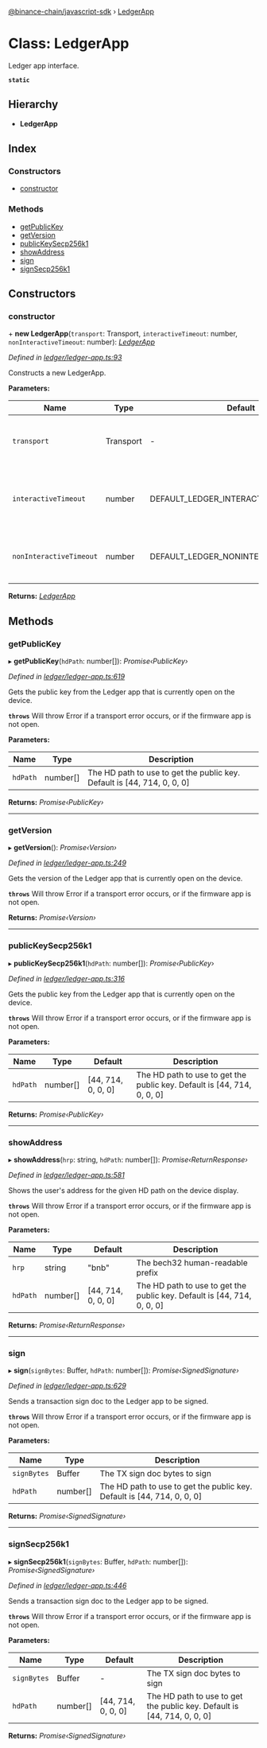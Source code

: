 [@binance-chain/javascript-sdk](../README.md) › [LedgerApp](ledgerapp.md)

# Class: LedgerApp

Ledger app interface.

**`static`** 

## Hierarchy

* **LedgerApp**

## Index

### Constructors

* [constructor](ledgerapp.md#constructor)

### Methods

* [getPublicKey](ledgerapp.md#getpublickey)
* [getVersion](ledgerapp.md#getversion)
* [publicKeySecp256k1](ledgerapp.md#publickeysecp256k1)
* [showAddress](ledgerapp.md#showaddress)
* [sign](ledgerapp.md#sign)
* [signSecp256k1](ledgerapp.md#signsecp256k1)

## Constructors

###  constructor

\+ **new LedgerApp**(`transport`: Transport, `interactiveTimeout`: number, `nonInteractiveTimeout`: number): *[LedgerApp](ledgerapp.md)*

*Defined in [ledger/ledger-app.ts:93](https://github.com/binance-chain/javascript-sdk/blob/da1c1f0/src/ledger/ledger-app.ts#L93)*

Constructs a new LedgerApp.

**Parameters:**

Name | Type | Default | Description |
------ | ------ | ------ | ------ |
`transport` | Transport | - | Ledger Transport, a subclass of ledgerjs Transport. |
`interactiveTimeout` | number | DEFAULT_LEDGER_INTERACTIVE_TIMEOUT | The interactive (user input) timeout in ms. Default 45s. |
`nonInteractiveTimeout` | number | DEFAULT_LEDGER_NONINTERACTIVE_TIMEOUT | The non-interactive timeout in ms. Default 3s.  |

**Returns:** *[LedgerApp](ledgerapp.md)*

## Methods

###  getPublicKey

▸ **getPublicKey**(`hdPath`: number[]): *Promise‹PublicKey›*

*Defined in [ledger/ledger-app.ts:619](https://github.com/binance-chain/javascript-sdk/blob/da1c1f0/src/ledger/ledger-app.ts#L619)*

Gets the public key from the Ledger app that is currently open on the device.

**`throws`** Will throw Error if a transport error occurs, or if the firmware app is not open.

**Parameters:**

Name | Type | Description |
------ | ------ | ------ |
`hdPath` | number[] | The HD path to use to get the public key. Default is [44, 714, 0, 0, 0] |

**Returns:** *Promise‹PublicKey›*

___

###  getVersion

▸ **getVersion**(): *Promise‹Version›*

*Defined in [ledger/ledger-app.ts:249](https://github.com/binance-chain/javascript-sdk/blob/da1c1f0/src/ledger/ledger-app.ts#L249)*

Gets the version of the Ledger app that is currently open on the device.

**`throws`** Will throw Error if a transport error occurs, or if the firmware app is not open.

**Returns:** *Promise‹Version›*

___

###  publicKeySecp256k1

▸ **publicKeySecp256k1**(`hdPath`: number[]): *Promise‹PublicKey›*

*Defined in [ledger/ledger-app.ts:316](https://github.com/binance-chain/javascript-sdk/blob/da1c1f0/src/ledger/ledger-app.ts#L316)*

Gets the public key from the Ledger app that is currently open on the device.

**`throws`** Will throw Error if a transport error occurs, or if the firmware app is not open.

**Parameters:**

Name | Type | Default | Description |
------ | ------ | ------ | ------ |
`hdPath` | number[] | [44, 714, 0, 0, 0] | The HD path to use to get the public key. Default is [44, 714, 0, 0, 0] |

**Returns:** *Promise‹PublicKey›*

___

###  showAddress

▸ **showAddress**(`hrp`: string, `hdPath`: number[]): *Promise‹ReturnResponse›*

*Defined in [ledger/ledger-app.ts:581](https://github.com/binance-chain/javascript-sdk/blob/da1c1f0/src/ledger/ledger-app.ts#L581)*

Shows the user's address for the given HD path on the device display.

**`throws`** Will throw Error if a transport error occurs, or if the firmware app is not open.

**Parameters:**

Name | Type | Default | Description |
------ | ------ | ------ | ------ |
`hrp` | string | "bnb" | The bech32 human-readable prefix |
`hdPath` | number[] | [44, 714, 0, 0, 0] | The HD path to use to get the public key. Default is [44, 714, 0, 0, 0] |

**Returns:** *Promise‹ReturnResponse›*

___

###  sign

▸ **sign**(`signBytes`: Buffer, `hdPath`: number[]): *Promise‹SignedSignature›*

*Defined in [ledger/ledger-app.ts:629](https://github.com/binance-chain/javascript-sdk/blob/da1c1f0/src/ledger/ledger-app.ts#L629)*

Sends a transaction sign doc to the Ledger app to be signed.

**`throws`** Will throw Error if a transport error occurs, or if the firmware app is not open.

**Parameters:**

Name | Type | Description |
------ | ------ | ------ |
`signBytes` | Buffer | The TX sign doc bytes to sign |
`hdPath` | number[] | The HD path to use to get the public key. Default is [44, 714, 0, 0, 0] |

**Returns:** *Promise‹SignedSignature›*

___

###  signSecp256k1

▸ **signSecp256k1**(`signBytes`: Buffer, `hdPath`: number[]): *Promise‹SignedSignature›*

*Defined in [ledger/ledger-app.ts:446](https://github.com/binance-chain/javascript-sdk/blob/da1c1f0/src/ledger/ledger-app.ts#L446)*

Sends a transaction sign doc to the Ledger app to be signed.

**`throws`** Will throw Error if a transport error occurs, or if the firmware app is not open.

**Parameters:**

Name | Type | Default | Description |
------ | ------ | ------ | ------ |
`signBytes` | Buffer | - | The TX sign doc bytes to sign |
`hdPath` | number[] | [44, 714, 0, 0, 0] | The HD path to use to get the public key. Default is [44, 714, 0, 0, 0] |

**Returns:** *Promise‹SignedSignature›*

